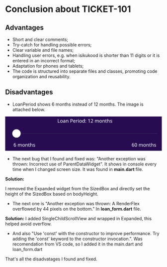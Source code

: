# Conclusion about TICKET-101
## Advantages
* Short and clear comments;
* Try-catch for handling possible errors;
* Clear variable and file names;
* Handling user errors, e.g. when isikukood is shorter than 11 digits or it is entered in an incorrect format;
* Adaptation for phones and tablets;
* The code is structured into separate files and classes, promoting code organization and reusability.

## Disadvantages
* LoanPeriod shows 6 months instead of 12 months. The image is attached below.

![6 moths bug](https://github.com/PollySummer/TICKET-101/blob/master/images/img_6_months.png)

* The next bug that I found and fixed was: "Another exception was thrown: Incorrect use of ParentDataWidget". It shows in console every time when I changed screen size.
It was found in <b> main.dart </b> file. 

<b>Solution:</b>

I removed the Expanded widget from the SizedBox and directly set the height of the SizedBox based on bodyHeight.

* The next one is "Another exception was thrown: A RenderFlex overflowed by 44 pixels on the bottom." In <b>loan_form.dart</b> file.
  
<b>Solution:</b>
I added SingleChildScrollView and wrapped in Expanded, this helped avoid overflow.

* And also "Use 'const' with the constructor to improve performance. Try adding the 'const' keyword to the constructor invocation.". Was recomendation from VS code, so I added it in the main.dart and loan_form.dart

That's all the disadvatages I found and fixed.